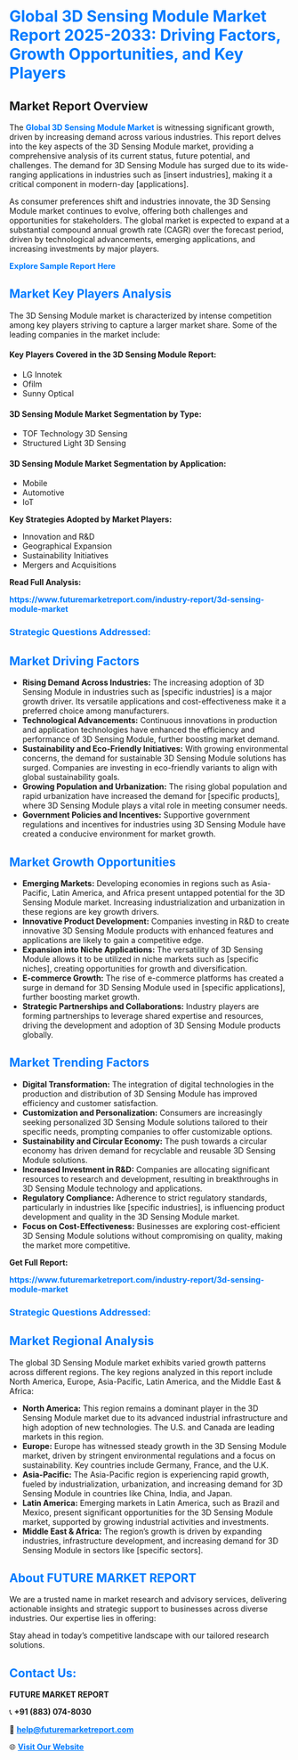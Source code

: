 <h1 style="color: #007BFF;">Global 3D Sensing Module Market Report 2025-2033: Driving Factors, Growth Opportunities, and Key Players</h1>

<section id="overview">
<h2>Market Report Overview</h2>
<p>The <a href="https://www.futuremarketreport.com/industry-report/3d-sensing-module-market" style="color: #007BFF; text-decoration: none;"><strong>Global 3D Sensing Module Market</strong></a> is witnessing significant growth, driven by increasing demand across various industries. This report delves into the key aspects of the 3D Sensing Module market, providing a comprehensive analysis of its current status, future potential, and challenges. The demand for 3D Sensing Module has surged due to its wide-ranging applications in industries such as [insert industries], making it a critical component in modern-day [applications].</p>
<p>As consumer preferences shift and industries innovate, the 3D Sensing Module market continues to evolve, offering both challenges and opportunities for stakeholders. The global market is expected to expand at a substantial compound annual growth rate (CAGR) over the forecast period, driven by technological advancements, emerging applications, and increasing investments by major players.</p>
</section>

<section id="overview">
<p><a href="https://www.futuremarketreport.com/request-sample/reportId=81540" style="color: #007BFF; text-decoration: none;"><strong>Explore Sample Report Here</strong></a></p>
</section>

<section id="key-players">
<h2 style="color: #007BFF;">Market Key Players Analysis</h2>
<p>The 3D Sensing Module market is characterized by intense competition among key players striving to capture a larger market share. Some of the leading companies in the market include:</p>
<h4>Key Players Covered in the 3D Sensing Module Report:</h4>
<ul><li>LG Innotek</li><li>Ofilm</li><li>Sunny Optical</li></ul>
<h4>3D Sensing Module Market Segmentation by Type:</h4>
<ul><li>TOF Technology 3D Sensing</li><li>Structured Light 3D Sensing</li></ul>

<h4>3D Sensing Module Market Segmentation by Application:</h4>
<ul><li>Mobile</li><li>Automotive</li><li>IoT</li></ul>
<p><strong>Key Strategies Adopted by Market Players:</strong></p>
<ul>
<li>Innovation and R&D</li>
<li>Geographical Expansion</li>
<li>Sustainability Initiatives</li>
<li>Mergers and Acquisitions</li>
</ul>
</section>

<section>
<p><strong>Read Full Analysis: </strong></p><a href="https://www.futuremarketreport.com/industry-report/3d-sensing-module-market" style="color: #007BFF; text-decoration: none;"><strong>https://www.futuremarketreport.com/industry-report/3d-sensing-module-market</strong></a>
<h3 style="color: #007BFF;">Strategic Questions Addressed:</h3>
</section>

<section id="driving-factors">
<h2 style="color: #007BFF;">Market Driving Factors</h2>
<ul>
<li><strong>Rising Demand Across Industries:</strong> The increasing adoption of 3D Sensing Module in industries such as [specific industries] is a major growth driver. Its versatile applications and cost-effectiveness make it a preferred choice among manufacturers.</li>
<li><strong>Technological Advancements:</strong> Continuous innovations in production and application technologies have enhanced the efficiency and performance of 3D Sensing Module, further boosting market demand.</li>
<li><strong>Sustainability and Eco-Friendly Initiatives:</strong> With growing environmental concerns, the demand for sustainable 3D Sensing Module solutions has surged. Companies are investing in eco-friendly variants to align with global sustainability goals.</li>
<li><strong>Growing Population and Urbanization:</strong> The rising global population and rapid urbanization have increased the demand for [specific products], where 3D Sensing Module plays a vital role in meeting consumer needs.</li>
<li><strong>Government Policies and Incentives:</strong> Supportive government regulations and incentives for industries using 3D Sensing Module have created a conducive environment for market growth.</li>
</ul>
</section>

<section id="growth-opportunities">
<h2 style="color: #007BFF;">Market Growth Opportunities</h2>
<ul>
<li><strong>Emerging Markets:</strong> Developing economies in regions such as Asia-Pacific, Latin America, and Africa present untapped potential for the 3D Sensing Module market. Increasing industrialization and urbanization in these regions are key growth drivers.</li>
<li><strong>Innovative Product Development:</strong> Companies investing in R&D to create innovative 3D Sensing Module products with enhanced features and applications are likely to gain a competitive edge.</li>
<li><strong>Expansion into Niche Applications:</strong> The versatility of 3D Sensing Module allows it to be utilized in niche markets such as [specific niches], creating opportunities for growth and diversification.</li>
<li><strong>E-commerce Growth:</strong> The rise of e-commerce platforms has created a surge in demand for 3D Sensing Module used in [specific applications], further boosting market growth.</li>
<li><strong>Strategic Partnerships and Collaborations:</strong> Industry players are forming partnerships to leverage shared expertise and resources, driving the development and adoption of 3D Sensing Module products globally.</li>
</ul>
</section>

<section id="trending-factors">
<h2 style="color: #007BFF;">Market Trending Factors</h2>
<ul>
<li><strong>Digital Transformation:</strong> The integration of digital technologies in the production and distribution of 3D Sensing Module has improved efficiency and customer satisfaction.</li>
<li><strong>Customization and Personalization:</strong> Consumers are increasingly seeking personalized 3D Sensing Module solutions tailored to their specific needs, prompting companies to offer customizable options.</li>
<li><strong>Sustainability and Circular Economy:</strong> The push towards a circular economy has driven demand for recyclable and reusable 3D Sensing Module solutions.</li>
<li><strong>Increased Investment in R&D:</strong> Companies are allocating significant resources to research and development, resulting in breakthroughs in 3D Sensing Module technology and applications.</li>
<li><strong>Regulatory Compliance:</strong> Adherence to strict regulatory standards, particularly in industries like [specific industries], is influencing product development and quality in the 3D Sensing Module market.</li>
<li><strong>Focus on Cost-Effectiveness:</strong> Businesses are exploring cost-efficient 3D Sensing Module solutions without compromising on quality, making the market more competitive.</li>
</ul>
</section>

<section>
<p><strong>Get Full Report: </strong></p><a href="https://www.futuremarketreport.com/industry-report/3d-sensing-module-market" style="color: #007BFF; text-decoration: none;"><strong>https://www.futuremarketreport.com/industry-report/3d-sensing-module-market</strong></a>
<h3 style="color: #007BFF;">Strategic Questions Addressed:</h3>
</section>


<section id="regional-analysis">
<h2 style="color: #007BFF;">Market Regional Analysis</h2>
<p>The global 3D Sensing Module market exhibits varied growth patterns across different regions. The key regions analyzed in this report include North America, Europe, Asia-Pacific, Latin America, and the Middle East & Africa:</p>
<ul>
<li><strong>North America:</strong> This region remains a dominant player in the 3D Sensing Module market due to its advanced industrial infrastructure and high adoption of new technologies. The U.S. and Canada are leading markets in this region.</li>
<li><strong>Europe:</strong> Europe has witnessed steady growth in the 3D Sensing Module market, driven by stringent environmental regulations and a focus on sustainability. Key countries include Germany, France, and the U.K.</li>
<li><strong>Asia-Pacific:</strong> The Asia-Pacific region is experiencing rapid growth, fueled by industrialization, urbanization, and increasing demand for 3D Sensing Module in countries like China, India, and Japan.</li>
<li><strong>Latin America:</strong> Emerging markets in Latin America, such as Brazil and Mexico, present significant opportunities for the 3D Sensing Module market, supported by growing industrial activities and investments.</li>
<li><strong>Middle East & Africa:</strong> The region’s growth is driven by expanding industries, infrastructure development, and increasing demand for 3D Sensing Module in sectors like [specific sectors].</li>
</ul>
</section>

<footer>
<h2 style="color: #007BFF;">About FUTURE MARKET REPORT</h2>
<p>We are a trusted name in market research and advisory services, delivering actionable insights and strategic support to businesses across diverse industries. Our expertise lies in offering:</p>

<p>Stay ahead in today’s competitive landscape with our tailored research solutions.</p>

<h2 style="color: #007BFF;">Contact Us:</h2>
<p><strong>FUTURE MARKET REPORT</strong></p>
<p>📞 <strong>+91 (883) 074-8030</strong></p>
<p>📧 <strong><a href="mailto:help@futuremarketreport.com" style="color: #007BFF;">help@futuremarketreport.com</a></strong></p>
<p>🌐 <strong><a href="https://www.futuremarketreport.com/" style="color: #007BFF;">Visit Our Website</a></strong></p>
</footer>